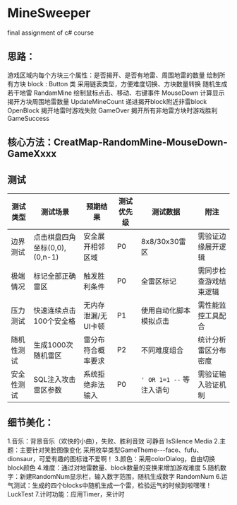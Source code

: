 # MineSweeper
final assignment of c# course
## 思路：
游戏区域内每个方块三个属性：是否揭开、是否有地雷、周围地雷的数量
绘制所有方块 block : Button 类
采用链表类型，方便难度切换、方块数量转换
随机生成若干地雷 RandamMine
绘制鼠标点击、移动、右键事件 MouseDown
计算显示揭开方块周围地雷数量 UpdateMineCount
递进揭开block附近非雷block OpenBlock
揭开地雷时游戏失败 GameOver
揭开所有非地雷方块时游戏胜利 GameSuccess

## 核心方法：CreatMap-RandomMine-MouseDown-GameXxxx
## 测试
| 测试类型       | 测试场景                     | 预期结果               | 测试优先级 | 测试数据                     | 附注                  |
|----------------|------------------------------|------------------------|------------|------------------------------|-----------------------|
| 边界测试       | 点击棋盘四角坐标(0,0),(0,n-1) | 安全展开相邻区域        | P0         | 8x8/30x30雷区                | 需验证边缘展开逻辑    |
| 极端情况       | 标记全部正确雷区             | 触发胜利条件            | P0         | 全雷区标记                    | 需同步检查游戏结束逻辑|
| 压力测试       | 快速连续点击100个安全格      | 无内存泄漏/无UI卡顿     | P1         | 使用自动化脚本模拟点击        | 需性能监控工具配合    |
| 随机性测试     | 生成1000次随机雷区            | 雷分布符合概率要求      | P2         | 不同难度组合                 | 统计分析雷区分布密度  |
| 安全性测试     | SQL注入攻击雷区参数           | 系统拒绝非法输入        | P0         | `' OR 1=1 --` 等注入语句       | 需验证输入验证机制    |
## 细节美化：
1.音乐：背景音乐（欢快的小曲），失败、胜利音效 可静音 IsSilence Media
2.主题：主要针对笑脸图像变化 采用枚举类型GameTheme---face、fufu、dionsaur，可爱有趣的图标谁不爱啊！
3.颜色：采用colorDialog，自由切换block颜色 
4.难度：通过对地雷数量、block数量的变换来增加游戏难度 
5.随机数字：新建RandomNum显示栏，输入数字范围，随机生成数字 RandomNum
6.运气测试：生成的四个blocks中随机生成一个雷，检验运气的时候到啦嘿嘿！LuckTest
7.计时功能：应用Timer，来计时
